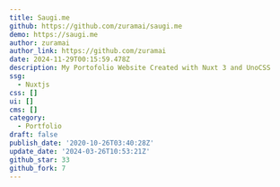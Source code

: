 ```yaml
---
title: Saugi.me
github: https://github.com/zuramai/saugi.me
demo: https://saugi.me
author: zuramai
author_link: https://github.com/zuramai
date: 2024-11-29T00:15:59.478Z
description: My Portofolio Website Created with Nuxt 3 and UnoCSS
ssg:
  - Nuxtjs
css: []
ui: []
cms: []
category:
  - Portfolio
draft: false
publish_date: '2020-10-26T03:40:28Z'
update_date: '2024-03-26T10:53:21Z'
github_star: 33
github_fork: 7
---
```

